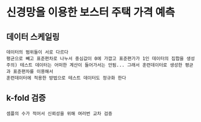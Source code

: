 # 신경망을 이용한 보스터 주택 가격 예측
  ## 데이터 스케일링
    데이터의 범위들이 서로 다르다
    평균으로 빼고 표준편차로 나누서 중심값이 0에 가깝고 표준편가가 1인 데이터의 집합을 생성
    주의) 테스트 데이터는 어떠한 계산이 들어가서는 안됨... 그래서 훈련데이터로 생성한 평균과 표준편차를 이용해서 
    훈련데이터에 적용한 방법으로 테스트 데이터도 정규화 한다
  ## k-fold 검증
    셈플의 수가 적어서 신뢰성을 위해 여러번 교차 검증

